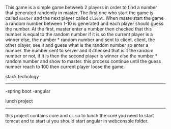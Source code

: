 This game is a simple game betweeb 2 players in order to find a number that generated randomly in master. The first one who start the game is called `master` and the next player called `client`. When maste start the game a random number between 1-10 is generated and each player should guess the number. At the first, master enter a number then checked that this number is equal to the random number if it is so the current player is a winner else, the number * random number and sent to client. client, the other player, see it and guess what is the random number so enter a number. the number sent to server and it checked that is it the random number or not, if it is then the socond player is winner else the number * random number and show to master. this process continue until the guess number reach to 100 then current player loose the game.

stack techology
_____________________________________

-spring boot
-angular



lunch project
______________________________________
this project contains core and ui. so to lunch the core you need to start tomcat and to  start ui you should start angular in webconsole folder.


